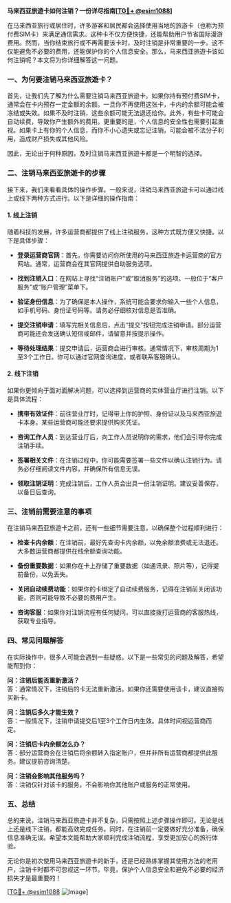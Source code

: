 **马来西亚旅遊卡如何注销？一份详尽指南[[TG💪+ @esim1088](https://t.me/s/esim1088)]**

在马来西亚旅行或居住时，许多游客和居民都会选择使用当地的旅游卡（也称为预付费SIM卡）来满足通信需求。这种卡不仅方便快捷，还能帮助用户节省国际漫游费用。然而，当你结束旅行或不再需要该卡时，及时注销是非常重要的一步。这不仅能避免不必要的费用，还能保护你的个人信息安全。那么，马来西亚旅遊卡该如何注销呢？本文将为你详细解答这一问题。

### 一、为何要注销马来西亚旅遊卡？

首先，让我们先了解为什么需要注销马来西亚旅遊卡。如果你持有预付费SIM卡，通常会在卡内预存一定金额的余额。一旦你不再使用这张卡，卡内的余额可能会被冻结或失效。如果不及时注销，这些余额可能无法退还给你。此外，有些卡可能会自动续费，导致你产生额外的费用。更重要的是，个人信息的安全性也需要引起重视。如果卡上有你的个人信息，而你不小心遗失或忘记注销，可能会被不法分子利用，造成财产损失或其他风险。

因此，无论出于何种原因，及时注销马来西亚旅遊卡都是一个明智的选择。

### 二、注销马来西亚旅遊卡的步骤

接下来，我们来看看具体的操作步骤。一般来说，注销马来西亚旅遊卡可以通过线上或线下两种方式进行。以下是详细的操作指南：

#### 1. 线上注销

随着科技的发展，许多运营商都提供了线上注销服务，这种方式既方便又快捷。以下是具体步骤：

- **登录运营商官网**：首先，你需要访问你所使用的马来西亚旅遊卡运营商的官方网站。通常，运营商会在其官网提供自助服务选项。
  
- **找到注销入口**：在网站上寻找“注销账户”或“取消服务”的选项。一般位于“客户服务”或“账户管理”菜单下。

- **验证身份信息**：为了确保是本人操作，系统可能会要求你输入一些个人信息，如手机号码、身份证号码等。请务必仔细核对信息是否准确。

- **提交注销申请**：填写完相关信息后，点击“提交”按钮完成注销申请。部分运营商可能还会发送确认短信或邮件，请留意并按提示操作。

- **等待处理结果**：提交申请后，运营商会进行审核。通常情况下，审核周期为1至3个工作日。你可以通过官网查询进度，或者联系客服确认。

#### 2. 线下注销

如果你更倾向于面对面解决问题，可以选择到运营商的实体营业厅进行注销。以下是具体流程：

- **携带有效证件**：前往营业厅时，记得带上你的护照、身份证以及马来西亚旅遊卡本身。某些运营商可能还要求提供购买凭证。

- **咨询工作人员**：到达营业厅后，向工作人员说明你的需求，他们会引导你完成注销手续。

- **签署相关文件**：在注销过程中，你可能需要签署一些文件以确认注销行为。请务必仔细阅读文件内容，并确保所有信息无误。

- **领取注销证明**：完成注销后，工作人员会出具一份注销证明。建议妥善保存，以备日后查询。

### 三、注销前需要注意的事项

在注销马来西亚旅遊卡之前，还有一些细节需要注意，以确保整个过程顺利进行：

- **检查卡内余额**：在注销前，最好先查询卡内余额，以免余额浪费或无法退还。大多数运营商都提供在线余额查询功能。

- **备份重要数据**：如果你在卡上存储了重要数据（如通讯录、照片等），记得提前备份，以免丢失。

- **关闭自动续费功能**：如果你的卡绑定了自动续费服务，记得在注销前关闭该功能，否则可能导致不必要的费用产生。

- **咨询客服**：如果你对注销流程有任何疑问，可以直接拨打运营商的客服热线，获取专业指导。

### 四、常见问题解答

在实际操作中，很多人可能会遇到一些疑惑。以下是一些常见的问题及解答，希望能帮到你：

**问：注销后能否重新激活？**  
答：通常情况下，注销后的卡无法重新激活。如果你还需要使用该卡，建议直接购买新卡。

**问：注销后多久才能生效？**  
答：一般情况下，注销申请提交后1至3个工作日内生效。具体时间视运营商而定。

**问：注销后卡内余额怎么办？**  
答：部分运营商会在注销后将余额转入指定账户，但并非所有运营商都提供此服务。建议提前咨询清楚。

**问：注销会影响其他服务吗？**  
答：注销仅针对该卡的服务，不会影响你其他账户或服务的正常使用。

### 五、总结

总的来说，注销马来西亚旅遊卡并不复杂，只需按照上述步骤操作即可。无论是线上还是线下注销，都能高效完成任务。同时，在注销前一定要做好充分准备，确保信息准确无误。希望本文能帮助大家顺利完成注销流程，享受更加安心的旅行体验。

无论你是初次使用马来西亚旅遊卡的新手，还是已经熟练掌握其使用方法的老用户，注销卡时都不可忽视这一环节。毕竟，保护个人信息安全和避免不必要的经济损失才是最重要的！

[[TG💪+ @esim1088](https://t.me/s/esim1088) ![Image](https://i.postimg.cc/4NQfJmqS/Snipaste-2025-05-13-00-14-12.png)]